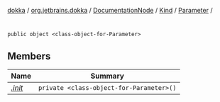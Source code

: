 [dokka](../../../../../index.md) / [org.jetbrains.dokka](../../../../index.md) / [DocumentationNode](../../../index.md) / [Kind](../../index.md) / [Parameter](../index.md) / [<class-object-for-Parameter>](index.md)

# <class-object-for-Parameter>

```
public object <class-object-for-Parameter>
```
## Members
| Name | Summary |
|------|---------|
|[*.init*](_init_.md)|`private <class-object-for-Parameter>()`<br>|
